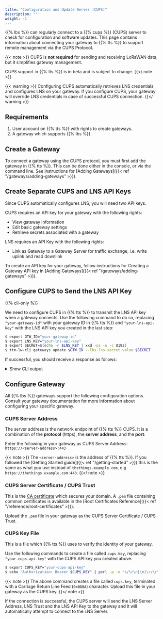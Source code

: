 ```yaml
---
title: "Configuration and Update Server (CUPS)"
description: ""
weight: -1
---
```


{{% lbs %}} can regularly connect to a {{% cups %}} (CUPS) server to check for configuration and software updates. This page contains information about connecting your gateway to {{% tts %}} to support remote management via the CUPS Protocol.

<!--more-->

{{< note >}} CUPS is **not required** for sending and receiving LoRaWAN data, but it simplifies gateway management.

CUPS support in {{% tts %}} is in beta and is subject to change. {{</ note >}}

{{< warning >}} Configuring CUPS automatically retrieves LNS credentials and configures LNS on your gateway. If you configure CUPS, your gateway will override LNS credentials in case of successful CUPS connection. {{</ warning >}}

## Requirements

1. User account on {{% tts %}} with rights to create gateways.
2. A gateway which supports {{% lbs %}}.

## Create a Gateway

To connect a gateway using the CUPS protocol, you must first add the gateway in {{% tts %}}. This can be done either in the console, or via the command line. See instructions for [Adding Gateways]({{< ref "/gateways/adding-gateways" >}}). 

## Create Separate CUPS and LNS API Keys

Since CUPS automatically configures LNS, you will need two API keys.

CUPS requires an API key for your gateway with the following rights:

- View gateway information
- Edit basic gateway settings
- Retrieve secrets associated with a gateway

LNS requires an API Key with the following rights:

- Link as Gateway to a Gateway Server for traffic exchange, i.e. write uplink and read downlink

To create an API key for your gateway, follow instructions for Creating a Gateway API key in [Adding Gateways]({{< ref "/gateways/adding-gateways" >}}).

## Configure CUPS to Send the LNS API Key

{{% cli-only %}}

We need to configure CUPS in {{% tts %}} to transmit the LNS API key when a gateway connects. Use the following command to do so, replacing `"your-gateway-id"` with your gateway ID in {{% tts %}} and  `"your-lns-api-key"` with the LNS API key you created in the last step:

```bash
$ export GTW_ID="your-gateway-id"
$ export LNS_KEY="your-lns-api-key"
$ export SECRET=$(echo -n $LNS_KEY | xxd -ps -u -c 8192)
$ ttn-lw-cli gateways update $GTW_ID --lbs-lns-secret.value $SECRET
```

If successful, you should receive a response as follows:

<details>
<summary>Show CLI output</summary>

```json
{
  "ids": {
    "gateway_id": "<gateway-id>"
  },
  "created_at": "2020-10-13T10:49:02.730Z",
  "updated_at": "2020-11-17T14:52:06.440Z",
  "version_ids": {

  },
  "lbs_lns_secret": {
    "key_id": "is/gateway-secrets-encryption-key",
    "value": "<encrpyted-base64-lns-api-key>"
  }
}
```
</details>

## Configure Gateway

All {{% lbs %}} gateways support the following configuration options. Consult your gateway documentation for more information about configuring your specific gateway. 

### CUPS Server Address

The server address is the network endpoint of {{% tts %}} CUPS. It is a combination of the **protocol** (https), the **server address**, and the **port**:

Enter the following in your gateway as CUPS Server Address: `https://<server-address>:443`

{{< note >}} The `<server-address>` is the address of {{% tts %}}. If you followed the [Getting Started guide]({{< ref "/getting-started" >}}) this is the same as what you use instead of `thethings.example.com`, e.g `https://thethings.example.com:443`. {{</ note >}}

### CUPS Server Certificate / CUPS Trust

This is the [CA certificate](https://en.wikipedia.org/wiki/Certificate_authority) which secures your domain. A `.pem` file containing common certificates is available in the [Root Certificates Reference]({{< ref "/reference/root-certificates" >}}).

Upload the `.pem` file in your gateway as the CUPS Server Certificate / CUPS Trust.

### CUPS Key File

This is a file which {{% tts %}} uses to verify the identity of your gateway.

Use the following commands to create a file called `cups.key`, replacing `"your-cups-api-key"` with the CUPS API key you created above.

```bash
$ export CUPS_KEY="your-cups-api-key"
$ echo "Authorization: Bearer $CUPS_KEY" | perl -p -e 's/\r\n|\n|\r/\r\n/g'  > cups.key
```

{{< note >}} The above command creates a file called `cups.key`, terminated with a Carriage Return Line Feed (`0x0D0A`) character. Upload this file in your gateway as the CUPS key. {{</ note >}}

If the connection is successful, the CUPS server will send the LNS Server Address, LNS Trust and the LNS API Key to the gateway and it will automatically attempt to connect to the LNS Server.

